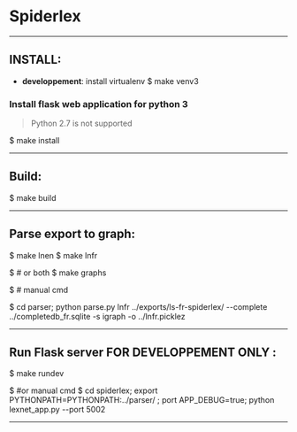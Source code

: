 
# Spiderlex

--------------------------


## INSTALL:

* **developpement**: install virtualenv
    $ make venv3

### Install flask web application for python 3

> Python 2.7 is not supported

   $ make install 

-------------------------

## Build:

   $ make build 

--------------------------

## Parse export to graph:

   $ make lnen 
   $ make lnfr 

   $ # or both 
   $ make graphs 

   $ # manual cmd 

   $ cd parser; python parse.py lnfr ../exports/ls-fr-spiderlex/ --complete ../completedb_fr.sqlite -s igraph -o ../lnfr.picklez

--------------------------

## Run Flask server FOR DEVELOPPEMENT ONLY :

   $ make rundev

   $ #or manual cmd 
   $ cd spiderlex; export PYTHONPATH=PYTHONPATH:../parser/ ; port APP_DEBUG=true;  python lexnet_app.py  --port 5002

--------------------------
